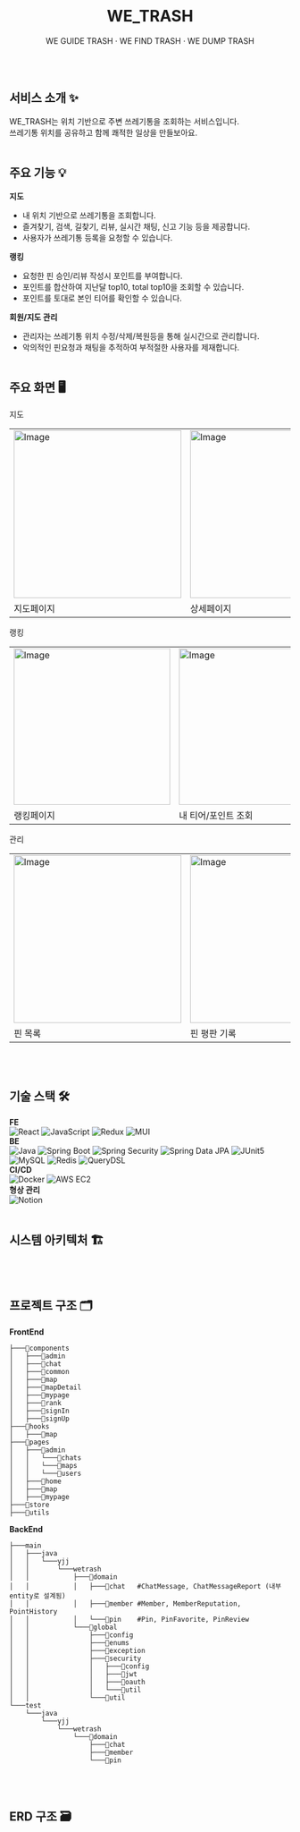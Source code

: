 <br>
<h1 align="center">WE_TRASH</h1>
<p align="center">WE GUIDE TRASH · WE FIND TRASH · WE DUMP TRASH</p>
<br><br>

## 서비스 소개 ✨
WE_TRASH는 위치 기반으로 주변 쓰레기통을 조회하는 서비스입니다.
<br>쓰레기통 위치를 공유하고 함께 쾌적한 일상을 만들보아요.
<br><br>

## 주요 기능 💡
**지도**
- 내 위치 기반으로 쓰레기통을 조회합니다.
- 즐겨찾기, 검색, 길찾기, 리뷰, 실시간 채팅, 신고 기능 등을 제공합니다.
- 사용자가 쓰레기통 등록을 요청할 수 있습니다.

**랭킹**
- 요청한 핀 승인/리뷰 작성시 포인트를 부여합니다.
- 포인트를 합산하여 지난달 top10, total top10을 조회할 수 있습니다.
- 포인트를 토대로 본인 티어를 확인할 수 있습니다.

**회원/지도 관리**
- 관리자는 쓰레기통 위치 수정/삭제/복원등을 통해 실시간으로 관리합니다.
- 악의적인 핀요청과 채팅을 추적하여 부적절한 사용자를 제재합니다.
<br><br>

## 주요 화면 🖥️
지도
<table>
  <tr>
    <td><img width="300" alt="Image" src="https://github.com/user-attachments/assets/edebb700-c430-43c4-9b50-89880afa60b1" /></td>
    <td><img width="300" alt="Image" src="https://github.com/user-attachments/assets/b3740d06-d763-49fe-8303-f19ea1fdc90b" /></td>
    <td><img width="300" alt="Image" src="https://github.com/user-attachments/assets/37ed5b2b-26c5-4d54-9db6-2a26c5210e01" /></td>
    <td><img width="300" alt="Image" src="https://github.com/user-attachments/assets/ebb99c62-b805-417b-8607-9350284999eb" /></td>
  </tr>
  <tr>
    <td>지도페이지</td>
    <td>상세페이지</td>
    <td>핀요청</td>
    <td>실시간 채팅 신고</td>
  </tr>
</table>
랭킹
<table>
  <tr>
    <td><img width="280" alt="Image" src="https://github.com/user-attachments/assets/1c7e8123-79f7-4d95-ba6c-add2a41fe8a9"/></td>
    <td><img width="280" alt="Image" src="https://github.com/user-attachments/assets/e3daf7c5-f854-44c8-8443-6a087a9de902" /></td>
  </tr>
  <tr>
    <td>랭킹페이지</td>
    <td>내 티어/포인트 조회</td>
  </tr>
</table>
관리
<table>
  <tr>
    <td><img width="300" alt="Image" src="https://github.com/user-attachments/assets/beb217ff-4808-4d04-8c4f-9a948c4ca441" /></td>
    <td><img width="300" alt="Image" src="https://github.com/user-attachments/assets/71eb2c15-0341-46ca-8d3f-22f3fe7cc1bb" /></td>
    <td><img width="300" alt="Image" src="https://github.com/user-attachments/assets/5af11b03-2639-4aa6-a843-1836fd0f8338"/></td>
    <td><img width="300" alt="Image" src="https://github.com/user-attachments/assets/80dfbb94-d4e5-44ea-b5cb-f3e90578eb48"/></td>
  </tr>
  <tr>
    <td>핀 목록</td>
    <td>핀 평판 기록</td>
    <td>채팅 신고기록</td>
    <td>경고</td>
  </tr>
</table>
<br><br>

## 기술 스택 🛠 
**FE** <br>
![React](https://img.shields.io/badge/React-61DAFB?logo=react&logoColor=white&style=for-the-badge)
![JavaScript](https://img.shields.io/badge/JavaScript-F7DF1E?logo=javascript&logoColor=black&style=for-the-badge) 
![Redux](https://img.shields.io/badge/Redux-764ABC?logo=redux&logoColor=white&style=for-the-badge)
![MUI](https://img.shields.io/badge/MUI-007FFF?logo=mui&logoColor=white&style=for-the-badge)
<br>
**BE** <br>
![Java](https://img.shields.io/badge/Java-007396?logo=java&logoColor=white&style=for-the-badge)
![Spring Boot](https://img.shields.io/badge/Spring_Boot-6DB33F?logo=springboot&logoColor=white&style=for-the-badge)
![Spring Security](https://img.shields.io/badge/Spring_Security-6DB33F?logo=springsecurity&logoColor=white&style=for-the-badge)
![Spring Data JPA](https://img.shields.io/badge/JPA-6DB33F?style=for-the-badge)
![JUnit5](https://img.shields.io/badge/JUnit5-25A162?logo=junit5&logoColor=white&style=for-the-badge)
![MySQL](https://img.shields.io/badge/MySQL-4479A1?logo=mysql&logoColor=white&style=for-the-badge)
![Redis](https://img.shields.io/badge/Redis-DC382D?logo=redis&logoColor=white&style=for-the-badge)
![QueryDSL](https://img.shields.io/badge/QueryDSL-6DB33F?style=for-the-badge)
<br>
**CI/CD** <br>
![Docker](https://img.shields.io/badge/Docker-2496ED?logo=docker&logoColor=white&style=for-the-badge)
![AWS EC2](https://img.shields.io/badge/AWS_EC2-FF9900?logo=amazonaws&logoColor=white&style=for-the-badge)
<br>
**형상 관리** <br>
![Notion](https://img.shields.io/badge/Notion-000000?logo=notion&logoColor=white&style=for-the-badge)
<br><br>

## 시스템 아키텍처 🏗️
<br><br>

## 프로젝트 구조 🗂️
**FrontEnd** <br>
```
├───📂components
│   ├───📂admin
│   ├───📂chat
│   ├───📂common
│   ├───📂map
│   ├───📂mapDetail
│   ├───📂mypage
│   ├───📂rank
│   ├───📂signIn
│   ├───📂signUp
├───📂hooks
│   ├───📂map
├───📂pages
│   ├───📂admin
│   │   └───📂chats
│   │   └───📂maps
│   │   └───📂users
│   ├───📂home
│   ├───📂map
│   ├───📂mypage
├───📂store
├───📂utils
```

**BackEnd** <br>
```
├───main
│   ├───java
│   │   └───yjj
│   │       └───wetrash
│   │           ├───📂domain
│   │           │   ├───📂chat   #ChatMessage, ChatMessageReport (내부 entity로 설계됨)
│   │           │   ├───📂member #Member, MemberReputation, PointHistory 
│   │           │   └───📂pin    #Pin, PinFavorite, PinReview 
│   │           └───📂global
│   │               ├───📂config
│   │               ├───📂enums
│   │               ├───📂exception
│   │               ├───📂security
│   │               │   ├───📂config
│   │               │   ├───📂jwt
│   │               │   ├───📂oauth
│   │               │   └───📂util
│   │               └───📂util
└───test
    └───java
        └───yjj
            └───wetrash
                └───📂domain
                    ├───📂chat 
                    ├───📂member
                    └───📂pin
```
<br><br>

## ERD 구조 🗃️ 

